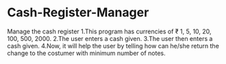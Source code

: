 # Cash-Register-Manager

Manage the cash register
1.This program has currencies of ₹ 1, 5, 10, 20, 100, 500, 2000.
2.The user enters a cash given.
3.The user then enters a cash given.
4.Now, it will help the user by telling how can he/she return the change to the costumer with minimum number of notes.
